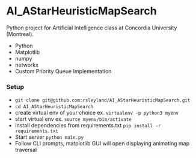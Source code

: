 # AI_AStarHeuristicMapSearch

Python project for Artificial Intelligence class at Concordia University (Montreal).


- Python
- Matplotlib
- numpy
- networkx
- Custom Priority Queue Implementation

### Setup
- `git clone git@github.com:rsleyland/AI_AStarHeuristicMapSearch.git`
- `cd AI_AStarHeuristicMapSearch`
- create virtual env of your choice ex. `virtualenv -p python3 myenv`
- start virtual env ex. `source myenv/bin/activate`
- install dependencies from requirements.txt `pip install -r requirements.txt`
- Start server `python main.py`
- Follow CLI prompts, matplotlib GUI will open displaying animating map traversal
